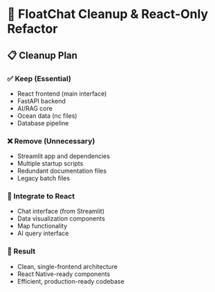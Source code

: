 # 🧹 FloatChat Cleanup & React-Only Refactor

## 📋 Cleanup Plan

### ✅ Keep (Essential)
- React frontend (main interface)
- FastAPI backend
- AI/RAG core
- Ocean data (nc files)
- Database pipeline

### ❌ Remove (Unnecessary)
- Streamlit app and dependencies
- Multiple startup scripts
- Redundant documentation files
- Legacy batch files

### 🔄 Integrate to React
- Chat interface (from Streamlit)
- Data visualization components
- Map functionality
- AI query interface

### 🎯 Result
- Clean, single-frontend architecture
- React Native-ready components
- Efficient, production-ready codebase
